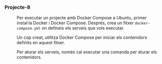 ### Projecte-8

<div style="margin-left: 40px;">
Per executar un projecte amb Docker Compose a Ubuntu, primer instal·la Docker i Docker Compose. Després, crea un fitxer <code>docker-compose.yml</code> on defineix els serveis que vols executar.

Un cop creat, utilitza Docker Compose per iniciar els contenidors definits en aquest fitxer.

Per aturar els serveis, només cal executar una comanda per aturar els contenidors.
</div>
